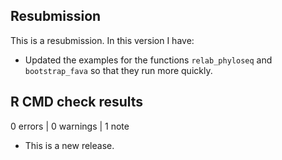 ## Resubmission
This is a resubmission. In this version I have:

* Updated the examples for the functions `relab_phyloseq` and `bootstrap_fava` so that they run more quickly. 


## R CMD check results

0 errors | 0 warnings | 1 note

* This is a new release.
